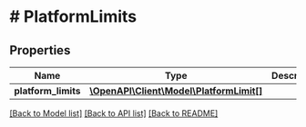 # # PlatformLimits

## Properties

Name | Type | Description | Notes
------------ | ------------- | ------------- | -------------
**platform_limits** | [**\OpenAPI\Client\Model\PlatformLimit[]**](PlatformLimit.md) |  | [optional]

[[Back to Model list]](../../README.md#models) [[Back to API list]](../../README.md#endpoints) [[Back to README]](../../README.md)
